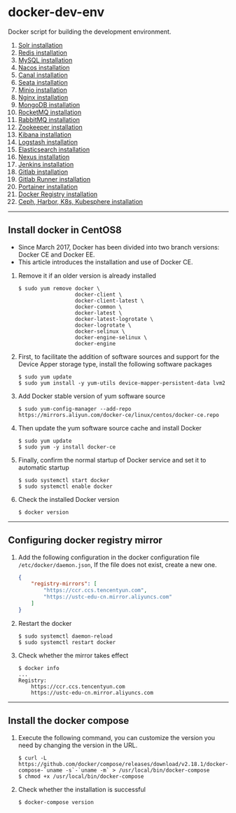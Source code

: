 # docker-dev-env

Docker script for building the development environment.

1. [Solr installation](./solr)
2. [Redis installation](./redis)
3. [MySQL installation](./mysql)
4. [Nacos installation](./nacos)
5. [Canal installation](./canal)
6. [Seata installation](./seata)
7. [Minio installation](./minio)
8. [Nginx installation](./nginx)
9. [MongoDB installation](./mongo)
10. [RocketMQ installation](./rocketmq)
11. [RabbitMQ installation](./rabbitmq)
12. [Zookeeper installation](./zookeeper)
13. [Kibana installation](./kibana)
14. [Logstash installation](./logstash)
15. [Elasticsearch installation](./elasticsearch)
16. [Nexus installation](./nexus)
17. [Jenkins installation](./jenkins)
18. [Gitlab installation](./gitlab)
19. [Gitlab Runner installation](./gitlab-runner)
20. [Portainer installation](./portainer)
21. [Docker Registry installation](./docker-registry)
22. [Ceph, Harbor, K8s, Kubesphere installation](./cloud)
---

## Install docker in CentOS8

- Since March 2017, Docker has been divided into two branch versions: Docker CE and Docker EE.
- This article introduces the installation and use of Docker CE.

1. Remove it if an older version is already installed

   ```shell
   $ sudo yum remove docker \
                     docker-client \
                     docker-client-latest \
                     docker-common \
                     docker-latest \
                     docker-latest-logrotate \
                     docker-logrotate \
                     docker-selinux \
                     docker-engine-selinux \
                     docker-engine
   ```

2. First, to facilitate the addition of software sources and support for the Device Apper storage type, install the following software packages
   
   ```shell
   $ sudo yum update
   $ sudo yum install -y yum-utils device-mapper-persistent-data lvm2
   ```
   
3. Add Docker stable version of yum software source

   ```shell
   $ sudo yum-config-manager --add-repo https://mirrors.aliyun.com/docker-ce/linux/centos/docker-ce.repo
   ```

4. Then update the yum software source cache and install Docker

   ```shell
   $ sudo yum update
   $ sudo yum -y install docker-ce
   ```

5. Finally, confirm the normal startup of Docker service and set it to automatic startup

   ```shell
   $ sudo systemctl start docker
   $ sudo systemctl enable docker
   ```

6. Check the installed Docker version

   ```shell
   $ docker version
   ```

---

## Configuring docker registry mirror

1. Add the following configuration in the docker configuration file `/etc/docker/daemon.json`, If the file does not exist, create a new one.
   
   ```json
   {
       "registry-mirrors": [
           "https://ccr.ccs.tencentyun.com",
           "https://ustc-edu-cn.mirror.aliyuncs.com"
       ]
   }
   ```
   
2. Restart the docker

   ```shell
   $ sudo systemctl daemon-reload
   $ sudo systemctl restart docker
   ```

3. Check whether the mirror takes effect

   ```shell
   $ docker info
   ...
   Registry: 
       https://ccr.ccs.tencentyun.com
       https://ustc-edu-cn.mirror.aliyuncs.com
   ```

---

## Install the docker compose

1. Execute the following command, you can customize the version you need by changing the version in the URL.

   ```shell
   $ curl -L https://github.com/docker/compose/releases/download/v2.18.1/docker-compose-`uname -s`-`uname -m` > /usr/local/bin/docker-compose
   $ chmod +x /usr/local/bin/docker-compose
   ```

2. Check whether the installation is successful

   ```shell
   $ docker-compose version
   ```